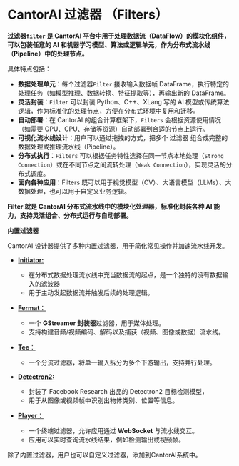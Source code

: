 # CantorAI 过滤器 （Filters）

**过滤器`filter` 是 CantorAI 平台中用于处理数据流（DataFlow）的模块化组件，可以包装任意的 AI 和机器学习模型、算法或逻辑单元，作为分布式流水线（Pipeline）中的处理节点。**

具体特点包括：

- **数据处理单元**：每个过滤器`Filter` 接收输入数据帧 DataFrame，执行特定的处理任务（如模型推理、数据转换、特征提取等），再输出新的 DataFrame。
- **灵活封装**：`Filter` 可以封装 Python、C++、XLang 写的 AI 模型或传统算法逻辑，作为标准化的处理节点，方便在分布式环境中复用和迁移。
- **自动部署**：在 CantorAI 的组合计算框架下，`Filters` 会根据资源使用情况（如需要 GPU、CPU、存储等资源）自动部署到合适的节点上运行。
- **可视化流水线设计**：用户可以通过拖拽的方式，把多个 过滤器 组合成完整的数据处理或推理流水线（Pipeline）。
- **分布式执行**：`Filters` 可以根据任务特性选择在同一节点本地处理（`Strong Connection`）或在不同节点之间流转处理（`Weak Connection`），实现灵活的分布式调度。
- **面向各种应用**：Filters 既可以用于视觉模型（CV）、大语言模型（LLMs）、大数据处理，也可以用于自定义业务逻辑。

**Filter 就是 CantorAI 分布式流水线中的模块化处理器，标准化封装各种 AI 能力，支持灵活组合、分布式运行与自动部署。**

**内置过滤器**

CantorAI 设计器提供了多种内置过滤器，用于简化常见操作并加速流水线开发。

- [**Initiator:**](initiator-filter.md)
  - 在分布式数据处理流水线中充当数据流的起点，是一个独特的没有数据输入的滤波器
  - 用于主动发起数据流并触发后续的处理逻辑。

- [**Fermat**：](fermat-filter.md)
  - 一个 **GStreamer 封装器**过滤器，用于媒体处理。
  - 支持构建音频/视频编码、解码以及捕获（视频、图像或数据）流水线。
- [**Tee**：](tee-filter.md)
  - 一个分流过滤器，将单一输入拆分为多个下游输出，支持并行处理。
- [**Detectron2:**](detectron2-filter.md)
  - 封装了 Facebook Research 出品的 Detectron2 目标检测模型，
  - 用于从图像或视频帧中识别出物体类别、位置等信息。

- [**Player**：](player-filter.md)
  - 一个终端过滤器，允许应用通过 **WebSocket** 与流水线交互。
  - 应用可以实时查询流水线结果，例如检测输出或视频帧。

除了内置过滤器，用户也可以自定义过滤器，添加到CantorAI系统中。